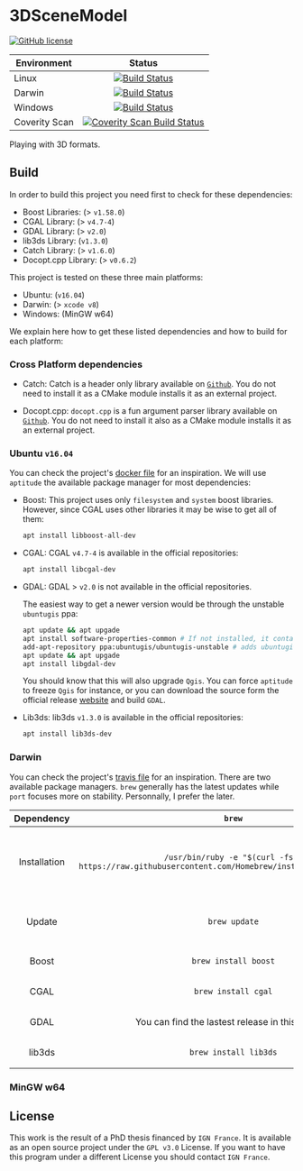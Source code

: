 # 3DSceneModel

[![GitHub license](https://img.shields.io/badge/license-AGPL-blue.svg)](https://raw.githubusercontent.com/Ethiy/3DSceneModel/master/LICENSE)

| Environment              | Status        |
| ------------------------ |:-------------:|
| Linux                    | [![Build Status](https://travis-ci.org/Ethiy/3DSceneModel.svg?branch=master)](https://travis-ci.org/Ethiy/3DSceneModel)|
| Darwin                   |[![Build Status](https://travis-ci.org/Ethiy/3DSceneModel.svg?branch=master)](https://travis-ci.org/Ethiy/3DSceneModel)|
| Windows                  | [![Build Status](https://ci.appveyor.com/api/projects/status/855pa36o55g3hwq7/branch/master?svg=true)](https://ci.appveyor.com/project/Ethiy/3DSceneModel/branch/master)|
| Coverity Scan            |[![Coverity Scan Build Status](https://scan.coverity.com/projects/11095/badge.svg)](https://scan.coverity.com/projects/3dscenemodel)|

Playing with 3D formats.


## Build

In order to build this project you need first to check for these dependencies:

* Boost Libraries: (> `v1.58.0`)
* CGAL Library: (> `v4.7-4`)
* GDAL Library: (> `v2.0`)
* lib3ds Library: (`v1.3.0`)
* Catch Library: (> `v1.6.0`)
* Docopt.cpp Library: (> `v0.6.2`)

 This project is tested on these three main platforms:

* Ubuntu: (`v16.04`)
* Darwin: (> `xcode v8`)
* Windows: (MinGW w64)

 We explain here how to get these listed dependencies and how to build for each platform:

### Cross Platform dependencies

* Catch:
    Catch is a header only library available on [`Github`](https://github.com/philsquared/Catch). You do not need to install it as a CMake module installs it as an external project.

* Docopt.cpp:
    `docopt.cpp` is a fun argument parser library available on [`Github`](https://github.com/docopt/docopt.cpp). You do not need to install it also as a CMake module installs it as an external project.


### Ubuntu `v16.04`

You can check the project's [docker file](https://github.com/Ethiy/3DSceneModel/blob/master/Dockerfile) for an inspiration. We will use `aptitude` the available package manager for most dependencies:

* Boost:
    This project uses only  `filesystem` and `system` boost libraries. However, since CGAL uses other libraries it may be wise to get all of them:

    ```bash
    apt install libboost-all-dev
    ```

* CGAL:
    CGAL `v4.7-4` is available in the official repositories:

    ```bash
    apt install libcgal-dev
    ```

* GDAL:
    GDAL > `v2.0` is not available in the official repositories.

    The easiest way to get a newer version would be through the unstable `ubuntugis` ppa:

    ```bash
    apt update && apt upgade
    apt install software-properties-common # If not installed, it contains `add-apt-repository` command
    add-apt-repository ppa:ubuntugis/ubuntugis-unstable # adds ubuntugis/ubuntugis-unstable ppa
    apt update && apt upgade
    apt install libgdal-dev
    ```

    You should know that this will also upgrade `Qgis`. You can force `aptitude` to freeze `Qgis` for instance, or you can download the source form the official release [website](https://trac.osgeo.org/gdal/wiki/DownloadSource) and build `GDAL`.

* Lib3ds:
    lib3ds `v1.3.0` is available in the official repositories:

    ```bash
    apt install lib3ds-dev
    ```

### Darwin

You can check the project's [travis file](https://github.com/Ethiy/3DSceneModel/blob/master/.travis.yml) for an inspiration. There are two available package managers. `brew` generally has the latest updates while `port` focuses more on stability. Personnally, I prefer the later.

| Dependency   | `brew`        | `port`        |
|:------------:|:-------------:|:-------------:|
| Installation | `/usr/bin/ruby -e "$(curl -fsSL https://raw.githubusercontent.com/Homebrew/install/master/install)"` | You should follow the instructions on [`port` official website](https://www.macports.org/install.php) |
| Update       | `brew update` | `port selfupdate && port upgrade outdated` |
| Boost        | `brew install boost` | `port install boost` |
| CGAL         | `brew install cgal` | `port install cgal` |
| GDAL         | You can find the lastest release in this [website](http://www.kyngchaos.com/software/frameworks) | `port install gdal` |
| lib3ds       | `brew install lib3ds` | `port install lib3ds` |

### MinGW w64

## License

This work is the result of a PhD thesis financed by `IGN France`. It is available as an open source project under the `GPL v3.0` License. If you want to have this program under a different License you should contact `IGN France`.
